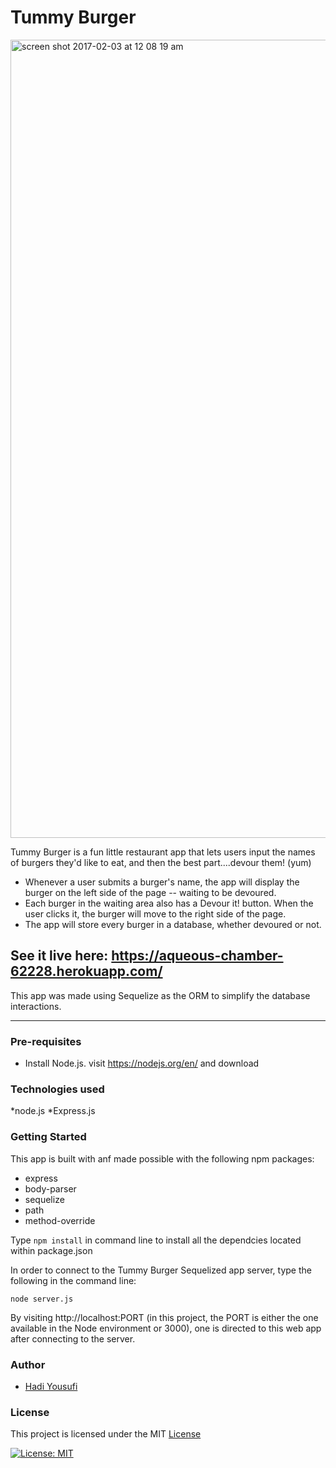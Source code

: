 # Tummy Burger
<img width="1277" alt="screen shot 2017-02-03 at 12 08 19 am" src="https://cloud.githubusercontent.com/assets/20719058/22581414/5c7ca398-e9a5-11e6-82fd-437296eb8d4e.png">

Tummy Burger is a fun little restaurant app that lets users input the names of burgers they'd like to eat, and then the best part....devour them! (yum)

* Whenever a user submits a burger's name, the app will display the burger on the left side of the page -- waiting to be devoured.
* Each burger in the waiting area also has a Devour it! button. When the user clicks it, the burger will move to the right side of the page.
* The app will store every burger in a database, whether devoured or not.

## See it live here: https://aqueous-chamber-62228.herokuapp.com/

This app was made using Sequelize as the ORM to simplify the database interactions.

---

### Pre-requisites

* Install Node.js. visit https://nodejs.org/en/ and download

### Technologies used

*node.js
*Express.js


### Getting Started
This app is built with anf made possible with the following npm packages:
* express
* body-parser
* sequelize
* path
* method-override

Type `npm install` in command line to install all the dependcies located within package.json

In order to connect to the Tummy Burger Sequelized app server, type the following in the command line:

 `node server.js`

By visiting http://localhost:PORT (in this project, the PORT is either the one available in the Node environment or 3000), one is directed to this web app after connecting to the server.


### Author
* [Hadi Yousufi](https://github.com/hadicodes)

### License
This project is licensed under the MIT [License](https://github.com/hadicodes/Tummy-Burger-Sequelized/blob/master/LICENSE.md)

[![License: MIT](https://img.shields.io/badge/License-MIT-yellow.svg)](https://opensource.org/licenses/MIT)  



